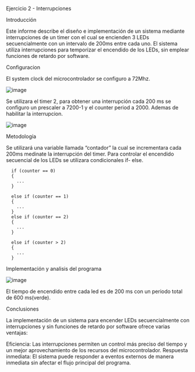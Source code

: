 Ejercicio 2 - Interrupciones

Introducción

Este informe describe el diseño e implementación de un sistema mediante interrupciones de un timer con el cual se encienden 3 LEDs secuencialmente con un intervalo de 200ms entre cada uno. El sistema utiliza interrupciones para temporizar el encendido de los LEDs, sin emplear funciones de retardo por software.

Configuracion 

El system clock del microcontrolador se configuro a 72Mhz.

![image](https://github.com/ErickDiaz2001/Ejercicio_2/assets/169405943/86a437f6-b362-41f3-80eb-994765631e8e)

Se utilizara el timer 2, para obtener una interrupción cada 200 ms se configuro un prescaler a 7200-1 y el counter period a 2000. Ademas de habilitar la interrupcion. 

![image](https://github.com/ErickDiaz2001/Ejercicio_2/assets/169405943/25faf1ff-1dde-47eb-8416-d773bf6f66e9)

Metodología

Se utilizará una variable llamada “contador” la cual se incrementara cada 200ms medinate la interrupción del timer. Para controlar el encendido secuencial de los LEDs se utilizara condicionales if- else.

	  if (counter == 0)
	  {
		...
	  }

	  else if (counter == 1)
	  {
		...
	  }
	  else if (counter == 2)
	  {
		...
	  }

	  else if (counter > 2)
	  {
		...
	  }

Implementación y analisis del programa

![image](https://github.com/ErickDiaz2001/Ejercicio_2/assets/169405943/b8f33e36-5bca-4934-8884-506e1d88e72b)

El tiempo de encendido entre cada led es de 200 ms con un periodo total de 600 ms(verde).

Conclusiones

La implementación de un sistema para encender LEDs secuencialmente con interrupciones y sin funciones de retardo por software ofrece varias ventajas:

Eficiencia: Las interrupciones permiten un control más preciso del tiempo y un mejor aprovechamiento de los recursos del microcontrolador.
Respuesta inmediata: El sistema puede responder a eventos externos de manera inmediata sin afectar el flujo principal del programa.
